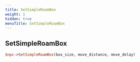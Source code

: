 ```yaml
---
title: SetSimpleRoamBox
weight: 1
hidden: true
menuTitle: SetSimpleRoamBox
---
```

## SetSimpleRoamBox
```perl
$npc->SetSimpleRoamBox(box_size, move_distance, move_delay)
```